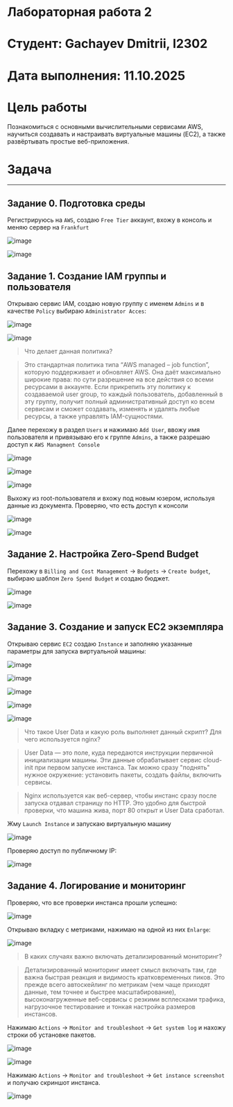 # Лабораторная работа 2
# Студент: Gachayev Dmitrii, I2302
# Дата выполнения: 11.10.2025
# Цель работы
Познакомиться с основными вычислительными сервисами AWS, научиться создавать и настраивать виртуальные машины (EC2), а также развёртывать простые веб-приложения.
# Задача

---


## Задание 0. Подготовка среды 

Регистрируюсь на `AWS`, создаю `Free Tier` аккаунт, вхожу в консоль и меняю сервер на `Frankfurt` 

![image](screenshots/Screenshot_1.png)

![image](screenshots/Screenshot_2.png)

## Задание 1. Создание IAM группы и пользователя

Открываю сервис IAM, создаю новую группу с именем `Admins` и в качестве `Policy` выбираю `Administrator Acces`:

![image](screenshots/Screenshot_3.png)

![image](screenshots/Screenshot_4.png)

> Что делает данная политика?

> Это стандартная политика типа “AWS managed – job function”, которую поддерживает и обновляет AWS. Она даёт максимально широкие права: по сути разрешение на все действия со всеми ресурсами в аккаунте. Если прикрепить эту политику к создаваемой user group, то каждый пользователь, добавленный в эту группу, получит полный административный доступ ко всем сервисам и сможет создавать, изменять и удалять любые ресурсы, а также управлять IAM-сущностями.

Далее перехожу в раздел `Users` и нажимаю `Add User`, ввожу имя пользователя и привязываю его к группе `Admins`, а также разрешаю доступ к `AWS Managment Console`

![image](screenshots/Screenshot_5.png)

![image](screenshots/Screenshot_6.png)

![image](screenshots/Screenshot_7.png)

Выхожу из root-пользователя и вхожу под новым юзером, используя данные из документа. Проверяю, что есть доступ к консоли

![image](screenshots/Screenshot_8.png)

![image](screenshots/Screenshot_9.png)

## Задание 2. Настройка Zero-Spend Budget

Перехожу в `Billing and Cost Management` -> `Budgets` -> `Create budget`, выбираю шаблон `Zero Spend Budget` и создаю бюджет.

![image](screenshots/Screenshot_10.png)

![image](screenshots/Screenshot_11.png)

## Задание 3. Создание и запуск EC2 экземпляра

Открываю сервис `EC2` создаю `Instance` и заполняю указанные параметры для запуска виртуальной машины:

![image](screenshots/Screenshot_12.png)

![image](screenshots/Screenshot_13.png)

![image](screenshots/Screenshot_14.png)

![image](screenshots/Screenshot_15.png)

![image](screenshots/Screenshot_16.png)

> Что такое User Data и какую роль выполняет данный скрипт? Для чего используется nginx?

> User Data — это поле, куда передаются инструкции первичной инициализации машины. Эти данные обрабатывает сервис cloud-init при первом запуске инстанса. Так можно сразу "поднять" нужное окружение: установить пакеты, создать файлы, включить сервисы.

> Nginx используется как веб-сервер, чтобы инстанс сразу после запуска отдавал страницу по HTTP. Это удобно для быстрой проверки, что машина жива, порт 80 открыт и User Data сработал.

Жму `Launch Instance` и запускаю виртуальную машину

![image](screenshots/Screenshot_17.png)

Проверяю доступ по публичному IP:

![image](screenshots/Screenshot_18.png)

## Задание 4. Логирование и мониторинг

Проверяю, что все проверки инстанса прошли успешно:

![image](screenshots/Screenshot_19.png)

Открываю вкладку с метриками, нажимаю на одной из них `Enlarge`:

![image](screenshots/Screenshot_20.png)

> В каких случаях важно включать детализированный мониторинг?

> Детализированный мониторинг имеет смысл включать там, где важна быстрая реакция и видимость кратковременных пиков. Это прежде всего автоскейлинг по метрикам (чем чаще приходят данные, тем точнее и быстрее масштабирование), высоконагруженные веб-сервисы с резкими всплесками трафика, нагрузочное тестирование и тонкая настройка размеров инстансов.

Нажимаю `Actions` → `Monitor and troubleshoot` → `Get system log` и нахожу строки об установке пакетов.

![image](screenshots/Screenshot_21.png)

![image](screenshots/Screenshot_22.png)

Нажимаю `Actions` → `Monitor and troubleshoot` → `Get instance screenshot` и получаю скриншот инстанса.

![image](screenshots/Screenshot_23.png)